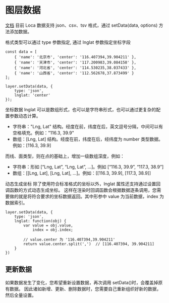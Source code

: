 

# 图层数据
[文档](https://lbs.amap.com/api/loca-api/base_guide/data)
目前 Loca 数据支持 json、csv、tsv 格式，通过 setData(data, options) 方法添加数据。

格式类型可以通过 type 参数指定, 通过 lnglat 参数指定坐标字段 
```
const data = [
    { 'name': '北京市', 'center': '116.407394,39.904211' },
    { 'name': '天津市', 'center': '117.200983,39.084158' },
    { 'name': '河北省', 'center': '114.530235,38.037433' },
    { 'name': '山西省', 'center': '112.562678,37.873499' }
];

layer.setData(data, {
    type: 'json',
    lnglat: 'center'
});
```

坐标数据 lnglat 可以是数组形式，也可以是字符串形式，也可以通过更复杂的配置参数动态计算。
- 字符串："Lng, Lat" 结构。经度在前，纬度在后，英文逗号分隔，中间可以有空格填充。例如："116.3, 39.9"
- 数组：[Lng, Lat] 结构。经度在前，纬度在后，经纬度为 number 类型数据。例如：[116.3, 39.9]

而线、面类型，则在点的基础上，增加一级数组深度，例如：
- 字符串：形如 [“Lng, Lat”, “Lng, Lat”, …]。例如 [“116.3, 39.9”, “117.3, 38.9”]
- 数组：[[Lng, Lat], [Lng, Lat], …]。例如：[[116.3, 39.9], [117.3, 38.9]]


动态生成坐标
除了使用符合标准格式的坐标以外，lnglat 属性还支持通过设置回调函数的方式动态生成坐标。
这样在渲染时回调函数会根据数据逐条调用，您需要做的就是将符合要求的坐标数据返回。其中形参中 value 为当前数据，index 为数据索引。
```
layer.setData(data, {
    type: 'json',
    lnglat: function(obj) {
        var value = obj.value,
            index = obj.index;
            
        // value.center 为 '116.407394,39.904211'
        return value.center.split(',')  // [116.407394, 39.904211]
    }
})
```
## 更新数据

如果数据发生了变化，您希望重新设置数据，再次调用 setData()时，会覆盖掉原有数据。
因此诸如新增、更新、删除数据时，您需要自己重新组织好新的数据，然后全量设置。

